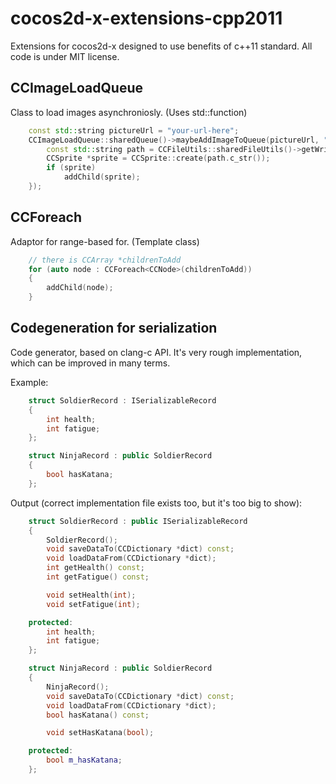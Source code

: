 cocos2d-x-extensions-cpp2011
============================

Extensions for cocos2d-x designed to use benefits of c++11 standard. All code is under MIT license.

CCImageLoadQueue
---------------
Class to load images asynchroniosly. (Uses std::function)
```c++
    const std::string pictureUrl = "your-url-here";
    CCImageLoadQueue::sharedQueue()->maybeAddImageToQueue(pictureUrl, "__cached_picture.jpg", [this] (bool success, const std::string &imageName) {
        const std::string path = CCFileUtils::sharedFileUtils()->getWritablePath() + imageName;
        CCSprite *sprite = CCSprite::create(path.c_str());
        if (sprite)
            addChild(sprite);
    });
```

CCForeach
---------------
Adaptor for range-based for. (Template class)
```c++
    // there is CCArray *childrenToAdd
    for (auto node : CCForeach<CCNode>(childrenToAdd))
    {
        addChild(node);
    }
```

Codegeneration for serialization
---------------
Code generator, based on clang-c API. It's very rough implementation, which can be improved in many terms.

Example:
```c++
    struct SoldierRecord : ISerializableRecord
    {
        int health;
        int fatigue;
    };

    struct NinjaRecord : public SoldierRecord
    {
        bool hasKatana;
    };
```

Output (correct implementation file exists too, but it's too big to show):
```c++
    struct SoldierRecord : public ISerializableRecord
    {
        SoldierRecord();
        void saveDataTo(CCDictionary *dict) const;
        void loadDataFrom(CCDictionary *dict);
        int getHealth() const;
        int getFatigue() const;

        void setHealth(int);
        void setFatigue(int);

    protected:
        int health;
        int fatigue;
    };

    struct NinjaRecord : public SoldierRecord
    {
        NinjaRecord();
        void saveDataTo(CCDictionary *dict) const;
        void loadDataFrom(CCDictionary *dict);
        bool hasKatana() const;

        void setHasKatana(bool);

    protected:
        bool m_hasKatana;
    };
```
